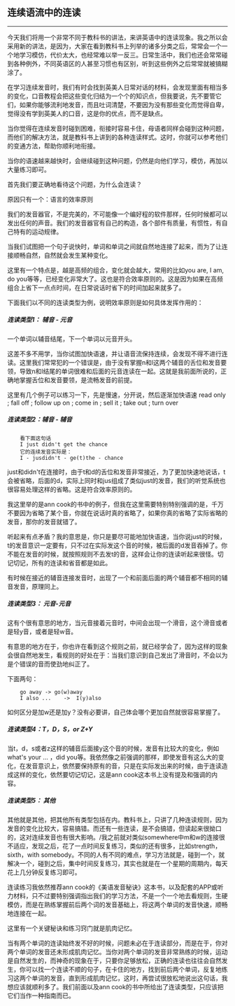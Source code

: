 ## 连续语流中的连读

***

今天我们将用一个非常不同于教科书的讲法，来讲英语中的连读现象。我之所以会采用新的讲法，是因为，大家在看到教科书上列举的诸多分类之后，常常会一个一个地学习模仿，代价太大，也经常难以举一反三。日常生活中，我们也还会常常碰到各种例外，不同英语区的人甚至习惯也有区别，听到这些例外之后常常就被搞糊涂了。

在学习连续发音时，我们有时会找到英美人日常对话的材料，会发现里面有相当多的变化，口音教程会把这些变化归结为一个个的知识点，但我要说，先不要管它们，如果你能够流利地发音，而且吐词清楚，不要因为没有那些变化而觉得自卑，觉得没有学到英美人的口音，这是你的优点，而不是缺点。

当你觉得在连续发音时碰到困难，衔接时容易卡住，母语者同样会碰到这种问题，而他们的解决方法，就是教科书上讲到的各种连读样式。这时，你就可以参考他们的变通方法，帮助你顺利地衔接。

当你的语速越来越快时，会继续碰到这种问题，仍然是向他们学习，模仿，再加以大量练习即可。

首先我们要正确地看待这个问题，为什么会连读？

原因只有一个：语言的效率原则

我们的发音器官，不是完美的，不可能像一个编好程的软件那样，任何时候都可以发出任何的声音。我们的发音器官有自己的构造，各个部件有质量，有惯性，有自己特有的运动规律。

当我们试图把一个句子说快时，单词和单词之间就自然地连接了起来，而为了让连接顺畅自然，自然就会发生某种变化。

这里有一个特点是，越是高频的组合，变化就会越大，常用的比如you are, I am, do you等等，已经变化非常大了。这也是符合效率原则的。这是因为如果在高频组合上省下一点点时间，在日常说话时省下的时间加起来就多了。

下面我们以不同的连读类型为例，说明效率原则是如何具体发挥作用的：

##### 连读类型1：  辅音 - 元音

一个单词以辅音结尾，下一个单词以元音开头。

这差不多不用学，当你试图加快语速，并让语音流保持连续，会发现不得不进行连读。这里我们常常犯的一个错误是，由于没有掌握n和l这两个辅音的舌位和发音要领，导致n和l结尾的单词很难和后面的元音连读在一起。这就是我前面所说的，正确地掌握舌位和发音要领，是流畅发音的前提。

这里有几个例子可以练习一下，先是慢速，分开说，然后逐渐加快语速
read only ; fall off ; follow up on ; come in ; sell it ; take out ; turn over

##### 连读类型2：辅音 - 辅音

```
    看下面这句话
    I just didn't get the chance
    它的连续发音实际是：
    I - jusdidn't - ge(t)the - chance
```

just和didn't在连接时，由于t和d的舌位和发音非常接近，为了更加快速地说话，t会被省略，后面的d，实际上同时和jus组成了类似just的发音，我们的听觉系统也很容易处理这样的省略。这是符合效率原则的。

我这里举的是ann cook的书中的例子，但我在这里需要特别特别强调的是，千万不要因为省略了某个音，你就在说话时真的省略了，如果你真的省略了实际省略的发音，那你的发音就错了。

听起来有点矛盾？我的意思是，你只是要尽可能地加快语速，当你说just的时候，t的发音意识一定要有，只不过在实际发这个音的时候，被后面的d发音吞掉了。你不能在发音的时候，就按照规则不去发t的音，这样会让你的连读听起来很怪。切记切记，所有的连读和省音都是如此。

有时候在接近的辅音连接发音时，出现了一个和前面后面的两个辅音都不相同的辅音发音，原理同上。

##### 连读类型3： 元音-元音

这有个很有意思的地方，当元音接着元音时，中间会出现一个滑音，这个滑音或者是轻y音，或者是轻w音。

有意思的地方在于，你也许在看到这个规则之前，就已经学会了，因为这样的现象会很自然地发生，看规则的好处在于：当我们意识到自己发出了滑音时，不会以为是个错误的音而使劲地纠正了。

下面两句：

```
    go away -> go(w)away
    I also ...    ->  I(y)also
```

如何区分是加w还是加y？没有必要讲，自己体会哪个更加自然就很容易掌握了。

##### 连读类型4：T，D，S，or Z+Y

当t，d，s或者z这样的辅音后面接y这个音的时候，发音有比较大的变化，例如what's your … ，did you等。我依然像之前强调的那样，即使发音有这么大的变化，在发音意识上，依然要保持原有的音，只是在实际发出来的时候，由于连读造成这样的变化，依然要切记切记，这是ann cook这本书上没有提及和强调的内容。

##### 连读类型5： 其他

其他就是其他，把其他所有类型包括在内。教科书上，只讲了几种连读规则，因为发音的变化比较大，容易搞错。而还有一些连读，是不会搞错，但读起来很拗口的，这对连续发音也有很大影响。/我之前就对类似somewhere中m和w的连接很不适应，发现之后，花了一点时间反复练习，类似的还有很多，比如strength，sixth，with somebody。不同的人有不同的难点，学习方法就是，碰到一个，就解决一个，碰到之后，集中时间反复练习，其实也就是在一个星期的周期内，每天花上几分钟反复练习即可。

连读练习我依然推荐ann cook的《美语发音秘诀》这本书，以及配套的APP或听力材料，只不过要特别强调指出我们的学习方法，不是一个一个地去看规则，生硬模仿，而是在熟练掌握前后两个词的发音基础上，将这两个单词的发音快速，顺畅地连接在一起。

这里有一个关键秘诀和练习窍门就是肌肉记忆。

当有两个单词的连读始终发不好的时候，问题未必在于连读部分，而是在于，你对两个单词的发音还未形成肌肉记忆。当你对两个单词的发音非常熟练的时候，运动是自然发生的，而神奇的现象在于，只要你足够放松，正确的连读也往往会自然发生，你可以找一个连读不顺的句子，在卡住的地方，找到前后两个单词，反复地练习这两个单词的发音，直到形成肌肉记忆，这时，再尝试很放松地说出这句话，我想应该就顺利多了。我们前面以及ann cook的书中所给出了连读类型，只应该把它们当作一种指南而已。
